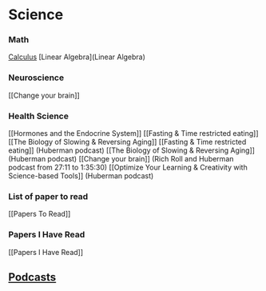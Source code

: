 
# Science

### Math
[Calculus](Calculus)
[Linear Algebra](Linear Algebra)

### Neuroscience
[[Change your brain]]

### Health Science

[[Hormones and the Endocrine System]]
[[Fasting & Time restricted eating]] 
[[The Biology of Slowing & Reversing Aging]]
[[Fasting & Time restricted eating]] (Huberman podcast)
[[The Biology of Slowing & Reversing Aging]] (Huberman podcast)
[[Change your brain]] (Rich Roll and Huberman podcast from 27:11 to 1:35:30)
[[Optimize Your Learning & Creativity with Science-based Tools]] (Huberman podcast)

### List of paper to read
[[Papers To Read]]

### Papers I Have Read
[[Papers I Have Read]]


## [Podcasts](Podcasts)
